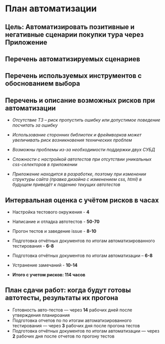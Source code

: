 # План автоматизации
## Цель: Автоматизировать позитивные и негативные сценарии покупки тура через Приложение

## Перечень автоматизируемых сценариев




## Перечень используемых инструментов с обоснованием выбора




## Перечень и описание возможных рисков при автоматизации

- *Отсутствие ТЗ – риск пропустить ошибку или допустимое поведение посчитать за ошибку*

- *Использование сторонних библиотек и фреймворков может увеличивать риск возникновения технических проблем*

- *Возможны проблемы из-за необходимости поддержки двух СУБД*

- *Сложности с настройкой автотестов при отсутствии уникальных css-селекторов в приложении*

- *Приложение находится в разработке, поэтому при изменении структуры сайта (правка дизайна с изменением css, html) в будущем приведёт к падению текущих автотестов*



## Интервальная оценка с учётом рисков в часах

- Настройка тестового окружения - **4**
- Написание и отладка автотестов - **50-70**
- Прогон тестов и заведение issue - **8-10**
- Подготовка отчётных документов по итогам автоматизированного тестирования - **6-8**
- Подготовка отчётных документов по итогам автоматизации – **6-8**
- Устранение замечаний - **10-14**

- **Итого с учетом рисков: 114 часов**



## План сдачи работ: когда будут готовы автотесты, результаты их прогона

- Готовность авто-тестов — через **14** рабочих дней после утверждения планироания
- Подготовка отчетов по по итогам автоматизированного тестирования — через **3** рабочих дня после прогона тестов
- Подготовка отчётных документов по итогам автоматизации — через **2** рабочих дня после отчетов по прогону тестов

